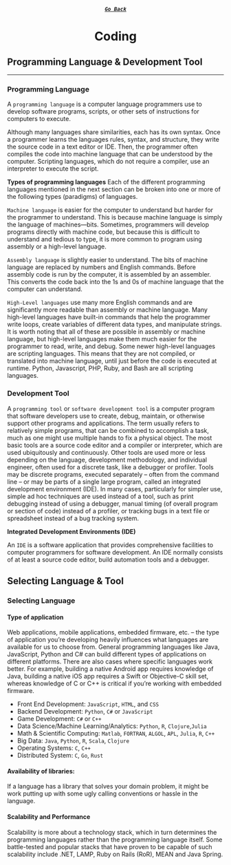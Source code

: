 <div align="center">

[**_``Go Back``_**](../README.md)

# Coding

</div>

## Programming Language & Development Tool
------------------------------------------

### **Programming Language**

A ``programming language`` is a computer language programmers use to develop software programs, scripts, or other sets of instructions for computers to execute.

Although many languages share similarities, each has its own syntax. Once a programmer learns the languages rules, syntax, and structure, they write the source code in a text editor or IDE. Then, the programmer often compiles the code into machine language that can be understood by the computer. Scripting languages, which do not require a compiler, use an interpreter to execute the script.

**Types of programming languages**
Each of the different programming languages mentioned in the next section can be broken into one or more of the following types (paradigms) of languages.

``Machine language`` is easier for the computer to understand but harder for the programmer to understand. This is because machine language is simply the language of machines—bits. Sometimes, programmers will develop programs directly with machine code, but because this is difficult to understand and tedious to type, it is more common to program using assembly or a high-level language. 

``Assembly language`` is slightly easier to understand. The bits of machine language are replaced by numbers and English commands. Before assembly code is run by the computer, it is assembled by an assembler. This converts the code back into the 1s and 0s of machine language that the computer can understand.

``High-Level languages`` use many more English commands and are significantly more readable than assembly or machine language. Many high-level languages have built-in commands that help the programmer write loops, create variables of different data types, and manipulate strings. It is worth noting that all of these are possible in assembly or machine language, but high-level languages make them much easier for the programmer to read, write, and debug. Some newer high-level languages are scripting languages. This means that they are not compiled, or translated into machine language, until just before the code is executed at runtime. Python, Javascript, PHP, Ruby, and Bash are all scripting languages.

### **Development Tool**

A ``programming tool`` or ``software development tool`` is a computer program that software developers use to create, debug, maintain, or otherwise support other programs and applications. The term usually refers to relatively simple programs, that can be combined to accomplish a task, much as one might use multiple hands to fix a physical object. The most basic tools are a source code editor and a compiler or interpreter, which are used ubiquitously and continuously. Other tools are used more or less depending on the language, development methodology, and individual engineer, often used for a discrete task, like a debugger or profiler. Tools may be discrete programs, executed separately – often from the command line – or may be parts of a single large program, called an integrated development environment (IDE). In many cases, particularly for simpler use, simple ad hoc techniques are used instead of a tool, such as print debugging instead of using a debugger, manual timing (of overall program or section of code) instead of a profiler, or tracking bugs in a text file or spreadsheet instead of a bug tracking system.

**Integrated Development Environments (IDE)**

An ``IDE`` is a software application that provides comprehensive facilities to computer programmers for software development. An IDE normally consists of at least a source code editor, build automation tools and a debugger.

## Selecting Language & Tool

### Selecting Language

#### Type of application
Web applications, mobile applications, embedded firmware, etc. – the type of application you’re developing heavily influences what languages are available for us to choose from. General programming languages like Java, JavaScript, Python and C# can build different types of applications on different platforms. There are also cases where specific languages work better. For example, building a native Android app requires knowledge of Java, building a native iOS app requires a Swift or Objective-C skill set, whereas knowledge of C or C++ is critical if you’re working with embedded firmware.

- Front End Development: ``JavaScript``, ``HTML``, and ``CSS``
- Backend Development: ``Python``, ``C#`` or ``JavaScript``
- Game Development: ``C#`` or ``C++``
- Data Science/Machine Learning/Analytics: ``Python``, ``R``, ``Clojure``,``Julia``
- Math & Scientific Computing: ``Matlab``, ``FORTRAN``, ``ALGOL``, ``APL``, ``Julia``, ``R``, ``C++``
- Big Data: ``Java``, ``Python``, ``R``, ``Scala``, ``Clojure``
- Operating Systems: ``C``, ``C++``
- Distributed System: ``C``, ``Go``, ``Rust``

#### Availability of libraries:

If a language has a library that solves your domain problem, it might be work putting up with some ugly calling conventions or hassle in the language.

#### Scalability and Performance

Scalability is more about a technology stack, which in turn determines the programming languages rather than the programming language itself. Some battle-tested and popular stacks that have proven to be capable of such scalability include .NET, LAMP, Ruby on Rails (RoR), MEAN and Java Spring.